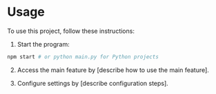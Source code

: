 # Usage

To use this project, follow these instructions:

1. Start the program:

```sh
npm start # or python main.py for Python projects
```

2. Access the main feature by [describe how to use the main feature].

3. Configure settings by [describe configuration steps].